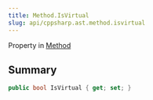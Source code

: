 ```yaml
---
title: Method.IsVirtual
slug: api/cppsharp.ast.method.isvirtual
---
```

Property in [Method](/api/cppsharp/ast/method)

## Summary



```csharp
public bool IsVirtual { get; set; }
```

